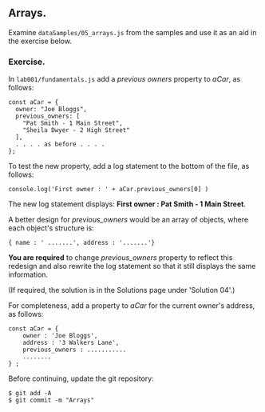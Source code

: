 ## Arrays.

Examine `dataSamples/05_arrays.js` from the samples and use it as an aid in the exercise below.

### Exercise.

In `lab001/fundamentals.js` add a *previous owners* property to *aCar*, as follows:
~~~
const aCar = {
  owner: "Joe Bloggs",
  previous_owners: [
    "Pat Smith - 1 Main Street",
    "Sheila Dwyer - 2 High Street"
  ],
  . . . . as before . . . . 
};
~~~

To test the new property, add a log statement to the bottom of the file, as follows:
~~~
console.log('First owner : ' + aCar.previous_owners[0] )
~~~
The new log statement displays: __First owner : Pat Smith - 1 Main Street__.

A better design for *previous_owners* would be an array of objects, where each object's structure is:
~~~
{ name : ' .......', address : '.......'}
~~~
__You are required__ to change *previous_owners* property to reflect this redesign and also rewrite the log statement so that it still displays the same information.

(If required, the solution is in the Solutions page under 'Solution 04'.)

For completeness, add a property to *aCar* for the current owner's address, as follows:
~~~
const aCar = {
	owner : 'Joe Bloggs',
	address : '3 Walkers Lane',
	previous_owners : ...........
	........
} ;
~~~

Before continuing, update the git repository:
~~~ 
$ git add -A
$ git commit -m "Arrays"
~~~
